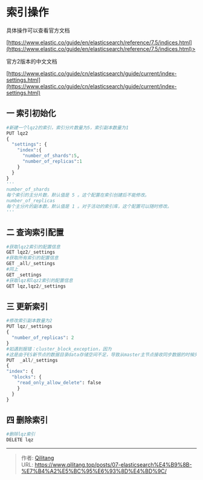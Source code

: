 # 索引操作


具体操作可以查看官方文档

[https://www.elastic.co/guide/en/elasticsearch/reference/7.5/indices.html](https://www.elastic.co/guide/en/elasticsearch/reference/7.5/indices.html)>

官方2版本的中文文档

[https://www.elastic.co/guide/cn/elasticsearch/guide/current/index-settings.html](https://www.elastic.co/guide/cn/elasticsearch/guide/current/index-settings.html)

## 一 索引初始化

```python
#新建一个lqz2的索引，索引分片数量为5，索引副本数量为1
PUT lqz2
{
  "settings": {
    "index":{
      "number_of_shards":5,
      "number_of_replicas":1
    }
  }
}
'''
number_of_shards
每个索引的主分片数，默认值是 5 。这个配置在索引创建后不能修改。
number_of_replicas
每个主分片的副本数，默认值是 1 。对于活动的索引库，这个配置可以随时修改。
'''
```

## 二 查询索引配置

```python
#获取lqz2索引的配置信息
GET lqz2/_settings
#获取所有索引的配置信息
GET _all/_settings
#同上
GET _settings
#获取lqz和lqz2索引的配置信息
GET lqz,lqz2/_settings
```

## 三 更新索引

```python
#修改索引副本数量为2
PUT lqz/_settings
{
  "number_of_replicas": 2
}
#如遇到报错：cluster_block_exception，因为
#这是由于ES新节点的数据目录data存储空间不足，导致从master主节点接收同步数据的时候失败，此时ES集群为了保护数据，会自动把索引分片index置为只读read-only
PUT  _all/_settings
{
"index": {
  "blocks": {
    "read_only_allow_delete": false
    }
  }
}
```

## 四 删除索引

```python
#删除lqz索引
DELETE lqz
```


---

> 作者: [Qilitang](https://github.com/qilitang)  
> URL: https://www.qilitang.top/posts/07-elasticsearch%E4%B9%8B-%E7%B4%A2%E5%BC%95%E6%93%8D%E4%BD%9C/  

